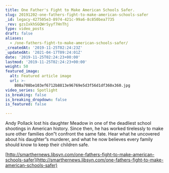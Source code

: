 ```yaml
---
title: One Father's Fight to Make American Schools Safer.
slug: 20191202-one-fathers-fight-to-make-american-schools-safer
_id: legacy-427505e3-8974-421c-99a6-8c850bea7735
_rev: gzsIxkhSGQWrSyyf7HnThj
type: video_posts
draft: false
aliases:
  - /one-fathers-fight-to-make-american-schools-safer/
_createdAt: '2019-11-25T02:24:23Z'
_updatedAt: '2021-04-17T09:24:01Z'
date: '2019-11-25T02:24:23+00:00'
lastmod: '2019-11-25T02:24:23+00:00'
weight: 50
featured_image:
  alt: Featured article image
  url: >-
    808a708be103ef6712b8813e96769e5d3f56d1df360x360.jpg
video_series: Spotlight
is_breaking: false
is_breaking_dropdown: false
is_featured: false

---
```

Andy Pollack lost his daughter Meadow in one of the deadliest school shootings in American history. Since then, he has worked tirelessly to make sure other families don”t confront the same fate. Hear what he uncovered about his daughter”s murderer, and what he now believes every family should know to keep their children safe.

[http://smarthernews.libsyn.com/one-fathers-fight-to-make-american-schools-safer](http://smarthernews.libsyn.com/one-fathers-fight-to-make-american-schools-safer)